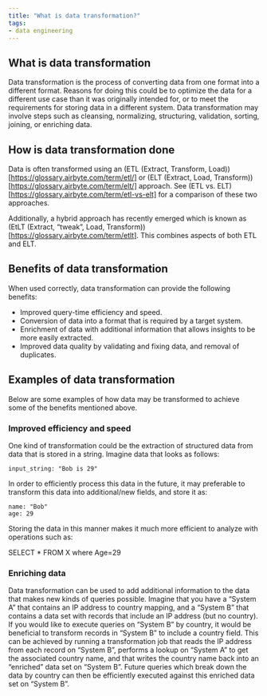 ```yaml
---
title: "What is data transformation?"
tags:
- data engineering
---
```


## What is data transformation
Data transformation is the process of converting data from one format into a different format. Reasons for doing this could be to optimize the data for a different use case than it was originally intended for, or to meet the requirements for storing data in a different system. Data transformation may involve steps such as cleansing, normalizing, structuring, validation, sorting, joining, or enriching data. 

## How is data transformation done
Data is often transformed using an (ETL (Extract, Transform, Load))[https://glossary.airbyte.com/term/etl/] or (ELT (Extract, Load, Transform))[https://glossary.airbyte.com/term/elt/] approach. See (ETL vs. ELT)[https://glossary.airbyte.com/term/etl-vs-elt] for a comparison of these two approaches.  

Additionally, a hybrid approach has recently emerged which is known as (EtLT (Extract, “tweak”, Load, Transform))[https://glossary.airbyte.com/term/etlt]. This combines aspects of both ETL and ELT. 

## Benefits of data transformation
When used correctly, data transformation can provide the following benefits:

- Improved query-time efficiency and speed. 
- Conversion of data into a format that is required by a target system.
- Enrichment of data with additional information that allows insights to be more easily extracted.
- Improved data quality by validating and fixing data, and removal of duplicates. 

## Examples of data transformation
Below are some examples of how data may be transformed to achieve some of the benefits mentioned above.

### Improved efficiency and speed
One kind of transformation could be the extraction of structured data from data that is stored in a string. Imagine data that looks as follows: 

```
input_string: "Bob is 29"
```

In order to efficiently process this data in the future, it may preferable to transform this data into additional/new fields, and store it as:

```
name: "Bob"
age: 29
```

Storing the data in this manner makes it much more efficient to analyze with operations such as:

SELECT * FROM X where Age=29

### Enriching data
Data transformation can be used to add additional information to the data that makes new kinds of queries possible. Imagine that you have a “System A” that contains an IP address to country mapping, and a “System B” that contains a data set with records that include an IP address (but no country). If you would like to execute queries on “System B” by country, it would be beneficial to transform records in “System B” to include a country field. This can be achieved by running a transformation job that reads the IP address from each record on “System B”, performs a lookup on “System A” to get the associated country name, and that writes the country name back into an “enriched” data set on “System B”. Future queries which break down the data by country can then be efficiently executed against this enriched data set on “System B”. 
